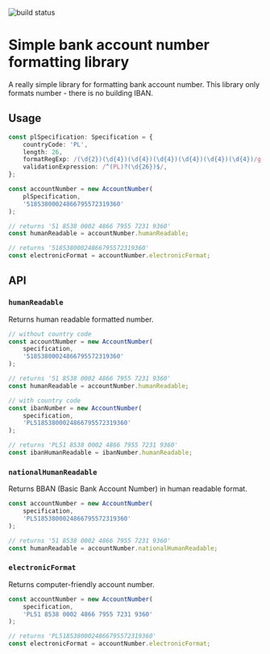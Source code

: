 ![build status](https://github.com/harasimo/bank-account-formatter/actions/workflows/node.js.yml/badge.svg)

# Simple bank account number formatting library

A really simple library for formatting bank account number.
This library only formats number - there is no building IBAN.

## Usage

```ts
const plSpecification: Specification = {
    countryCode: 'PL',
    length: 26,
    formatRegExp: /(\d{2})(\d{4})(\d{4})(\d{4})(\d{4})(\d{4})(\d{4})/g,
    validationExpression: /^(PL)?(\d{26})$/,
};

const accountNumber = new AccountNumber(
    plSpecification,
    '51853800024866795572319360'
);

// returns '51 8538 0002 4866 7955 7231 9360'
const humanReadable = accountNumber.humanReadable;

// returns '51853800024866795572319360'
const electronicFormat = accountNumber.electronicFormat;
```

## API

### `humanReadable`

Returns human readable formatted number.

```ts
// without country code
const accountNumber = new AccountNumber(
    specification,
    '51853800024866795572319360'
);

// returns '51 8538 0002 4866 7955 7231 9360'
const humanReadable = accountNumber.humanReadable;

// with country code
const ibanNumber = new AccountNumber(
    specification,
    'PL51853800024866795572319360'
);

// returns 'PL51 8538 0002 4866 7955 7231 9360'
const ibanHumanReadable = ibanNumber.humanReadable;
```

### `nationalHumanReadable`

Returns BBAN (Basic Bank Account Number) in human readable format.

```ts
const accountNumber = new AccountNumber(
    specification,
    'PL51853800024866795572319360'
);

// returns '51 8538 0002 4866 7955 7231 9360'
const humanReadable = accountNumber.nationalHumanReadable;
```

### `electronicFormat`

Returns computer-friendly account number.

```ts
const accountNumber = new AccountNumber(
    specification,
    'PL51 8538 0002 4866 7955 7231 9360'
);

// returns 'PL51853800024866795572319360'
const electronicFormat = accountNumber.electronicFormat;
```
